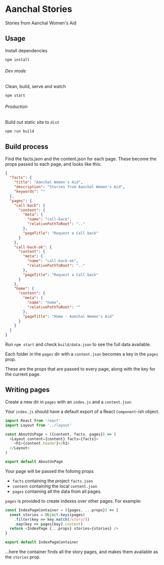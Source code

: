 # Aanchal Stories

Stories from Aanchal Women's Aid

## Usage

Install dependencies

```sh
npm install
```

###### Dev mode

Clean, build, serve and watch

```sh
npm start
```

###### Production

Build out static site to `dist`

```sh
npm run build
```

## Build process

Find the facts.json and the content.json for each page.
These become the props passed to each page, and looks like this:

```json
{
  "facts": {
    "title": "Aanchal Women's Aid",
    "description": "Stories from Aanchal Women's Aid",
    "keywords": ""
  },
  "pages": {
    "call-back": {
      "content": {
        "meta": {
          "name": "call-back",
          "relativePathToRoot": ".."
        },
        "pageTitle": "Request a Call back"
      }
    },
    "call-back-ok": {
      "content": {
        "meta": {
          "name": "call-back-ok",
          "relativePathToRoot": ".."
        },
        "pageTitle": "Request a Call back"
      }
    },
    "home": {
      "content": {
        "meta": {
          "name": "home",
          "relativePathToRoot": ""
        },
        "pageTitle": "Home - Aanchal Women's Aid"
      }
    }
  }
}
```
Run `npm start` and check `build/data.json` to see the full data available.

Each folder in the `pages` dir with a `content.json` becomes a key in the `pages` prop.

These are the props that are passed to every page, along with the key for the current page.

## Writing pages

Create a new dir in `pages` with an `index.js` and a `content.json`

Your `index.js` should have a default export of a React `Component`-ish object.


```js
import React from 'react'
import Layout from '../layout'

const AboutUsPage = ({content, facts, pages}) => (
  <Layout content={content} facts={facts}>
    <h1>{content.header}</h1>
  </Layout>
)

export default AboutUsPage
```

Your page will be passed the folloing props

- `facts` containing the project `facts.json`
- `content` containing the local `content.json`
- `pages` containing all the data from all pages.

`pages` is provided to create indexes over other pages. For example:

```js
const IndexPageContainer = ({pages, ...props}) => {
  const stories = Object.keys(pages)
    .filter(key => key.match(/story/))
    .map(key => pages[key].content)
  return <IndexPage {...props} stories={stories} />
}

export default IndexPageContainer
```

...here the container finds all the story pages, and makes them available as the `stories` prop.
